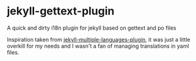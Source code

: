 jekyll-gettext-plugin
=====================

A quick and dirty i18n plugin for jekyll based on gettext and po files  

Inspiration taken from [jekyll-multiple-languages-plugin](https://github.com/screeninteraction/jekyll-multiple-languages-plugin), it was just a little overkill for my needs and I wasn't a fan of managing translations in yaml files.

